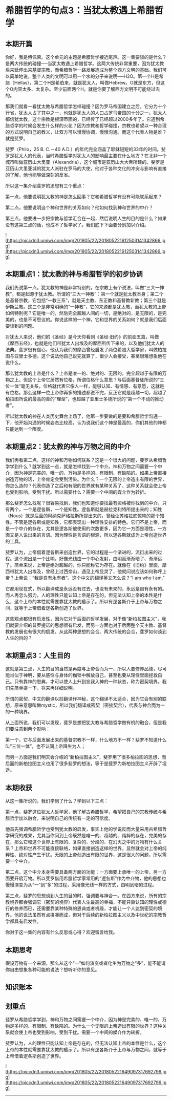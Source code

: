 # 希腊哲学的句点3：当犹太教遇上希腊哲学

## 本期开篇

你好，我是傅佩荣。这个单元的主题是希腊哲学接近尾声。这一集要谈的是什么？是两大传统的碰撞──当犹太教遇上希腊哲学。这两大传统非常重要，因为犹太教后来延伸出来基督宗教，而希腊哲学一路发展造成为整个西方文明的基础。我们可以简单地说，整个人类的文明可以用一个水的分子来说明──H2O。第一个H是希腊（Hellas），第二个H是希伯来，就是犹太人，叫做Hebrew。O就是东方，但这个O内容太多、太复杂。至少前面两个H，就是你要了解西方文明不可能绕过去的。

那我们就看一看犹太教与希腊哲学怎样碰撞？因为罗马帝国建立之后，它分为十个行省，犹太人占了其中之一，也就是犹太人的人口占罗马帝国的十分之一。犹太人都信犹太教，这个宗教是根深蒂固的，已经传了已经超过2000多年了。它遇到希腊哲学的时候会发生什么样的火花？因为宗教和哲学碰撞，宗教也希望以一种合理的方式说明自己的教义，让双方可以慢慢协调，慢慢沟通。而这个代表人物是谁？就是斐罗。

斐罗（Philo，25 B. C.－40 A.D.）的年代完全涵盖了耶稣短短的33年的时间。斐罗是犹太人的代表，当时希腊哲学对犹太人的影响最主要在什么地方？在北非一个城市叫做亚历山大里亚（Alexandria），这个城市是亚历山大大帝所建的。斐罗是亚历山大里亚城的犹太人派驻在罗马的大使，他对于各种文化的冲突与影响有直接的了解，他也能够做深刻的反省。

所以这一集介绍斐罗的思想有三个重点：

第一点，他要说明犹太教的神是怎么回事？它和希腊哲学有没有可能联系起来？

第二点，他要说明这个神和世界的关系如何？他如何找到神和世界的中介？

第三点，他要进一步把宗教与哲学汇合在一起，然后说明人生的目的是什么？如果没有这第三点的话，也成不了哲学家了。我们底下下面要分别加以介绍。

![https://piccdn3.umiwi.com/img/201805/22/201805221612503141342866.jpg](https://piccdn3.umiwi.com/img/201805/22/201805221612503141342866.jpg)

## 本期重点1：犹太教的神与希腊哲学的初步协调

我们先说第一点，犹太教的神是非常特别的，在宗教上有个说法，叫做“三大一神教”，都是起源于犹太教。所谓的“三大一神教”：第一个就是犹太教本身；第二个是基督宗教，它包括“一教三系”，就是天主教、东正教和基督教新教；第三个就是伊斯兰教。这三个是非常明确的“一神教”，它的来源都是犹太教，而犹太教的上帝如何特别呢？它是唯一的，然后完全超越人间的一切，是绝对的，是无限的，是完美的，也是不可思议的。你说这样的一个神，它和世界的关系如何？就是我们后面要谈到的问题。

对犹太人来说，他们的《圣经》是今天你看到《圣经·旧约》的前面五篇，叫做《摩西五经》，也就是他们带犹太人出埃及的摩西所传下来的，以及他们犹太人的法典。斐罗很有信心，他认为我们的摩西曾经启发了两位希腊大哲学家，叫做柏拉图与亚里士多德。这个说法他自己说完就算了，很少人会接受，甚至很难想象他在说什么。

那么犹太教的上帝是什么？上帝是唯一的、绝对的、无限的，完全超越于有限的万物之上。但这个上帝它居然有位格，所谓位格什么意思？与后面基督徒所说的“三位一体”毫无关系，位格就代表它像人一样，能够认知、有情感、有意愿，这就是有位格。那么这样一位上帝你再多的描述都说不完，反正它就是超越一切，超越了柏拉图所说的最高的善的“理型”，也超越了亚里士多德所说的“第一个不动的推动者”。

所以犹太教的神在人类历史舞台上场了，他第一步要做的是要和希腊哲学沟通一下，他开始沟通的时候姿态比较高，认为说我们这个神是最高的，你们其他的神都只能达到一个限度。

## 本期重点2：犹太教的神与万物之间的中介

我们再看第二点，这样的神和万物如何联系？这是一个很大的问题，斐罗从希腊哲学学到什么？就学到这一点，就是怎样找到一个中介。神和万物之间需要一个中介，因为神是完美的、唯一的，万物是多样的、有限制、有缺陷的。如果上帝直接创造万物的话，上帝肯定会受到污染。为什么？一个无限的上帝造出有限的世界，你怎么造的？代表你造了之后和有限的世界就有某种关系了，这种关系就会使上帝也受到影响，受到干扰。所以需要什么？需要一个中间的媒介作为转折。

那么斐罗怎么找呢？很容易找到，我们也知道你要找最有资格被你找到的中介，只有两个，一个是逻各斯，一个是知性。逻各斯就是赫拉克利特所提出来的；知性（Nous）就是后面的阿纳克萨格拉斯所提出来的，曾经让苏格拉底惊艳的那个知性。不管是逻各斯或是知性，它都表现出一种理性安排的特色。它们不是上帝，而是一个中介的存在，尤其是逻各斯被使用的次数更多，因为它一方面是理性，一方面又是人说出来的言语。因为理性是言语的根源，所以逻各斯就成为上帝创造世界的工具。

斐罗认为，上帝借着逻各斯来创造世界，它的过程是一个渐进的，流衍出来的过程。这个流出是一个比喻，好像光线由一个中心发射，由明而渐渐暗了、渐渐远了。简单来说，上帝是绝对超越的，你只能称它为存在。就像在《旧约》里面，摩西带犹太人出埃及，曾经上过西奈山，遇见上帝显灵了，他就问说应该如何称呼上帝？上帝说：“我是自有永有者”。这个中文的翻译英文怎么说？“I am who I am.”

它都用现在式，所以翻译成是永远没有过去，也没有未来的，永远是自有永有的。而人再怎么努力，人的理性只能认知上帝是存在的，但无法认知上帝的本性是什么，这个上帝的本性就需要靠犹太教的启示了。所以有逻各斯介于上帝与万物之间，就等于上帝借着逻各斯创造了世界。

这些观点都很有启发性，因为它对于后面的哲学发展，对于像“新柏拉图主义”，我们就要介绍的普罗提诺的思想很有启发，而另一方面也对于后面整个天主教、基督教的发展也有很大的启发。从这两种思想的会合、两大传统的会合，斐罗如何谈到人生的目的？

## 本期重点3：人生目的

这就是第三点，人生的目的当然是再度与上帝合而为一，所以人要修养品德，尽可能肖似于神明，要从感性与身体的枷锁中解放自己，甚至也要从理性里面拯救自己。只有靠神的恩典，才可以使人上升到忘我入神的一种状态，称为密契境界。我们先简单提一下，将来再详细说明。

所谓的密契，中文的翻译以前翻译作神秘，这个翻译不太适合，因为它会有别的联想，原来意思叫做mystic，所以我们翻译成密契（密接契合），代表与神合而为一的一种境界。

从上面所说，我们可以发现，斐罗是想把犹太教与希腊哲学做有机的融合，但是我们要注意到两个影响：

第一个，它与后面发展出来的基督宗教不一样，什么地方不一样？斐罗不知道什么叫“三位一体”，也不认同上帝降生为人；

而另一方面是我们明天会介绍的“新柏拉图主义”，斐罗用了很多柏拉图的思想，而后面的新柏拉图主义也用了很多斐罗的想法，等于是斐罗为新柏拉图主义开辟了坦途。

## 本期收获

从这一集所说的，我们学到了什么？学到以下三点：

第一点，斐罗这位犹太人哲学家，他了解古希腊哲学，希望把自己的宗教传统与希腊哲学加以融合，来说明自己的传统有一定的可信度。

他首先强调希腊哲学也受到犹太教的启发，事实上他的学说反而大量采用古希腊哲学研究的成果，尤其当你问到上帝既然是唯一的、超越的、纯粹的存在，完美的存在，那么它和这个世界上有限的、复杂的、分歧的、在幻灭之中的万物有什么关系？上帝和世界不可能直接联络，如果直接创造这样的世界，显然就会对上帝的纯粹性、绝对性产生干扰。无限的上帝创造出有限的世界，这是很大的问题，所以需要一个中介。

第二点，这个中介本身需要具备两方面的功能：一方面要上承唯一的上帝，另一方面要开启万物。所以斐罗借用希腊哲学家常用的“逻各斯”作为中介物，他的思想也慢慢演变为从“一”到“多”的过程，采用像光线一样的方式，由明到暗的过程。

第三点，斐罗的思想谈到人生的目的时，强调要与神合一。在西方来说，所有的宗教境界都会强调它（密契的境界）代表人生最高的幸福，不能只靠认知的理性或德行的修养而已，还需要靠某种特殊的恩典或者机缘，才能让一个人达到密契的境界。他的说法虽然有点拼凑而成，但对于后续的新柏拉图主义以及中世纪的宗教哲学都具有启发性。

你对于这一集的内容有什么反思或心得？欢迎留言给我。

## 本期思考

假设万物有一个来源，那么从这个“一”如何演变或者化生为万物之“多”，能不能请你自由想象各种可能的说法？想听听你的意见。

## 知识账本

## 划重点

斐罗从希腊哲学学到，神和万物之间需要一个中介，因为神是完美的、唯一的，万物是多样的、有限制、有缺陷的。为什么一个无限的上帝造出有限的世界？这种关系就会使上帝也受到影响，受到干扰。需要一个中间的媒介作为转折。

斐罗认为，人的理性只能认知上帝是存在的，但无法认知上帝的本性是什么，这个上帝的本性就需要靠犹太教的启示了。所以有逻各斯介于上帝与万物之间，就等于上帝借着逻各斯创造了世界。

![https://piccdn3.umiwi.com/img/201805/22/201805221649097317692799.jpg](https://piccdn3.umiwi.com/img/201805/22/201805221649097317692799.jpg)

---
